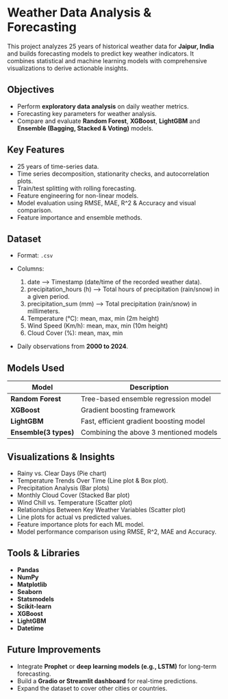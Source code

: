 # Weather Data Analysis & Forecasting
This project analyzes 25 years of historical weather data for **Jaipur, India** and builds forecasting models to predict key weather indicators. It combines statistical and machine learning models with comprehensive visualizations to derive actionable insights.

## Objectives
- Perform **exploratory data analysis** on daily weather metrics.
- Forecasting key parameters for weather analysis.
- Compare and evaluate **Random Forest**, **XGBoost**, **LightGBM** and **Ensemble (Bagging, Stacked & Voting)** models.

## Key Features
- 25 years of time-series data.
- Time series decomposition, stationarity checks, and autocorrelation plots.
- Train/test splitting with rolling forecasting.
- Feature engineering for non-linear models.
- Model evaluation using RMSE, MAE, R^2 & Accuracy and visual comparison.
- Feature importance and ensemble methods.

## Dataset
- Format: `.csv`
- Columns:
  1) date –> Timestamp (date/time of the recorded weather data).
  2) precipitation_hours (h) –> Total hours of precipitation (rain/snow) in a given period.
  3) precipitation_sum (mm) –> Total precipitation (rain/snow) in millimeters.
  4) Temperature (°C): mean, max, min (2m height)
  5) Wind Speed (Km/h): mean, max, min (10m height)
  6) Cloud Cover (%): mean, max, min 

- Daily observations from **2000 to 2024**.

## Models Used
| Model                 | Description                                      |
|-----------------------|--------------------------------------------------|      
| **Random Forest**     | Tree-based ensemble regression model             |
| **XGBoost**           | Gradient boosting framework                      |
| **LightGBM**          | Fast, efficient gradient boosting model          |
| **Ensemble(3 types)** | Combining the above 3 mentioned models           |

## Visualizations & Insights
- Rainy vs. Clear Days (Pie chart)
- Temperature Trends Over Time (Line plot & Box plot).
- Precipitation Analysis (Bar plots)
- Monthly Cloud Cover (Stacked Bar plot)
- Wind Chill vs. Temperature (Scatter plot)
- Relationships Between Key Weather Variables (Scatter plot)
- Line plots for actual vs predicted values.
- Feature importance plots for each ML model.
- Model performance comparison using RMSE, R^2, MAE and Accuracy.

## Tools & Libraries
- **Pandas**
- **NumPy**
- **Matplotlib**
- **Seaborn**
- **Statsmodels** 
- **Scikit-learn** 
- **XGBoost**
- **LightGBM**
- **Datetime**

## Future Improvements
- Integrate **Prophet** or **deep learning models (e.g., LSTM)** for long-term forecasting.
- Build a **Gradio or Streamlit dashboard** for real-time predictions.
- Expand the dataset to cover other cities or countries.
